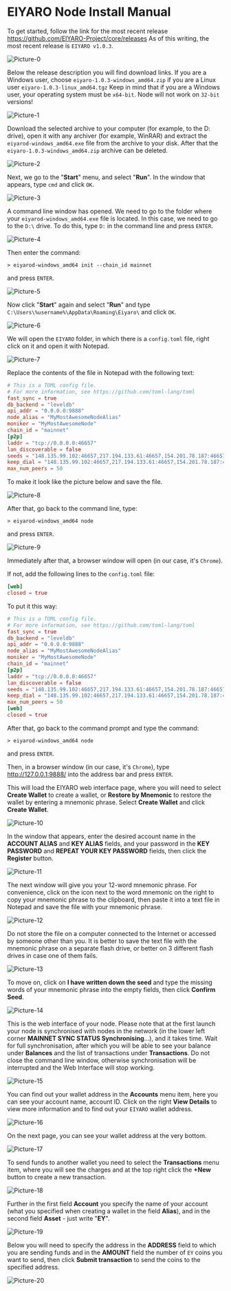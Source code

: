 # EIYARO Node Install Manual

To get started, follow the link for the most recent release https://github.com/EIYARO-Project/core/releases
As of this writing, the most recent release is `EIYARO v1.0.3`.

![Picture-0](images/PICTURE-0.png)

Below the release description you will find download links. If you are a Windows user, choose `eiyaro-1.0.3-windows_amd64.zip` if you are a Linux user `eiyaro-1.0.3-linux_amd64.tgz` Keep in mind that if you are a Windows user, your operating system must be `x64-bit`. Node will not work on `32-bit` versions!

![Picture-1](images/PICTURE-1.png)

Download the selected archive to your computer (for example, to the D: drive), open it with any archiver (for example, WinRAR) and extract the `eiyarod-windows_amd64.exe` file from the archive to your disk. After that the `eiyaro-1.0.3-windows_amd64.zip` archive can be deleted.

![Picture-2](images/PICTURE-2.png)

Next, we go to the "**Start**" menu, and select "**Run**". In the window that appears, type `cmd` and click `OK`.

![Picture-3](images/PICTURE-3.png)

A command line window has opened. We need to go to the folder where your `eiyarod-windows_amd64.exe` file is located. In this case, we need to go to the `D:\` drive. To do this, type `D:` in the command line and press `ENTER`.

![Picture-4](images/PICTURE-4.png)

Then enter the command:
```console
> eiyarod-windows_amd64 init --chain_id mainnet 
```
and press `ENTER`.

![Picture-5](images/PICTURE-5.png)

Now click "**Start**" again and select "**Run**" and type `C:\Users\%username%\AppData\Roaming\Eiyaro\` and click `OK`.

![Picture-6](images/PICTURE-6.png)

We will open the `EIYARO` folder, in which there is a `config.toml` file, right click on it and open it with Notepad.

![Picture-7](images/PICTURE-7.png)

Replace the contents of the file in Notepad with the following text:

```toml
# This is a TOML config file.
# For more information, see https://github.com/toml-lang/toml
fast_sync = true
db_backend = "leveldb"
api_addr = "0.0.0.0:9888"
node_alias = "MyMostAwesomeNodeAlias"
moniker = "MyMostAwesomeNode"
chain_id = "mainnet"
[p2p]
laddr = "tcp://0.0.0.0:46657"
lan_discoverable = false
seeds = "148.135.99.102:46657,217.194.133.61:46657,154.201.78.187:46657,103.115.46.201:46657,154.44.8.62:46657,24.233.3.133:46657,27.25.156.254:46657"
keep_dial = "148.135.99.102:46657,217.194.133.61:46657,154.201.78.187:46657,103.115.46.201:46657,154.44.8.62:46657,24.233.3.133:46657,27.25.156.254:46657"
max_num_peers = 50
```

To make it look like the picture below and save the file.

![Picture-8](images/PICTURE-8.png)

After that, go back to the command line, type:
```console
> eiyarod-windows_amd64 node
```
and press `ENTER`.

![Picture-9](images/PICTURE-9.png)

Immediately after that, a browser window will open (in our case, it's `Chrome`). 

If not, add the following lines to the `config.toml` file:

```toml
[web]
closed = true
```

To put it this way:

```toml
# This is a TOML config file.
# For more information, see https://github.com/toml-lang/toml
fast_sync = true
db_backend = "leveldb"
api_addr = "0.0.0.0:9888"
node_alias = "MyMostAwesomeNodeAlias"
moniker = "MyMostAwesomeNode"
chain_id = "mainnet"
[p2p]
laddr = "tcp://0.0.0.0:46657"
lan_discoverable = false
seeds = "148.135.99.102:46657,217.194.133.61:46657,154.201.78.187:46657,103.115.46.201:46657,154.44.8.62:46657,24.233.3.133:46657,27.25.156.254:46657"
keep_dial = "148.135.99.102:46657,217.194.133.61:46657,154.201.78.187:46657,103.115.46.201:46657,154.44.8.62:46657,24.233.3.133:46657,27.25.156.254:46657"
max_num_peers = 50
[web]
closed = true
```

After that, go back to the command prompt and type the command:

```console
> eiyarod-windows_amd64 node
```

and press `ENTER`.

Then, in a browser window (in our case, it's `Chrome`), type http://127.0.0.1:9888/ into the address bar and press `ENTER`.

This will load the EIYARO web interface page, where you will need to select **Create Wallet** to create a wallet, or **Restore by Mnemonic** to restore the wallet by entering a mnemonic phrase. Select **Create Wallet** and click **Create Wallet**.

![Picture-10](images/PICTURE-10.png)

In the window that appears, enter the desired account name in the **ACCOUNT ALIAS** and **KEY ALIAS** fields, and your password in the **KEY PASSWORD** and **REPEAT YOUR KEY PASSWORD** fields, then click the **Register** button.

![Picture-11](images/PICTURE-11.png)

The next window will give you your 12-word mnemonic phrase. For convenience, click on the icon next to the word mnemonic on the right to copy your mnemonic phrase to the clipboard, then paste it into a text file in Notepad and save the file with your mnemonic phrase.

![Picture-12](images/PICTURE-12.png)

Do not store the file on a computer connected to the Internet or accessed by someone other than you. It is better to save the text file with the mnemonic phrase on a separate flash drive, or better on 3 different flash drives in case one of them fails.

![Picture-13](images/PICTURE-13.png)

To move on, click on **I have written down the seed** and type the missing words of your mnemonic phrase into the empty fields, then click **Confirm Seed**.

![Picture-14](images/PICTURE-14.png)

This is the web interface of your node. Please note that at the first launch your node is synchronised with nodes in the network (in the lower left corner **MAINNET SYNC STATUS Synchronising**...), and it takes time. Wait for full synchronisation, after which you will be able to see your balance under **Balances** and the list of transactions under **Transactions**. Do not close the command line window, otherwise synchronisation will be interrupted and the Web Interface will stop working.

![Picture-15](images/PICTURE-15.png)

You can find out your wallet address in the **Accounts** menu item, here you can see your account name, account ID. Click on the right **View Details** to view more information and to find out your `EIYARO` wallet address.

![Picture-16](images/PICTURE-16.png)

On the next page, you can see your wallet address at the very bottom.

![Picture-17](images/PICTURE-17.png)

To send funds to another wallet you need to select the **Transactions** menu item, where you will see the charges and at the top right click the **+New** button to create a new transaction.

![Picture-18](images/PICTURE-18.jpg)

Further in the first field **Account** you specify the name of your account (what you specified when creating a wallet in the field **Alias**), and in the second field **Asset** - just write "**EY**".

![Picture-19](images/PICTURE-19.jpg)

Below you will need to specify the address in the **ADDRESS** field to which you are sending funds and in the **AMOUNT** field the number of `EY` coins you want to send, then click **Submit transaction** to send the coins to the specified address.

![Picture-20](images/PICTURE-20.jpg)

